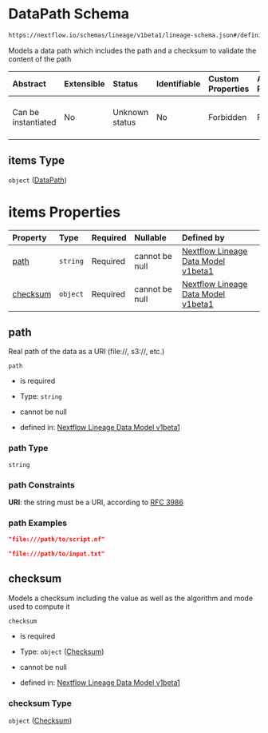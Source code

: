 # DataPath Schema

```txt
https://nextflow.io/schemas/lineage/v1beta1/lineage-schema.json#/definitions/Workflow/properties/scriptFiles/items
```

Models a data path which includes the path and a checksum to validate the content of the path

| Abstract            | Extensible | Status         | Identifiable | Custom Properties | Additional Properties | Access Restrictions | Defined In                                                                                                   |
| :------------------ | :--------- | :------------- | :----------- | :---------------- | :-------------------- | :------------------ | :----------------------------------------------------------------------------------------------------------- |
| Can be instantiated | No         | Unknown status | No           | Forbidden         | Forbidden             | none                | [nextflow-lineage-v1beta1-schema.json\*](../out/nextflow-lineage-v1beta1-schema.json "open original schema") |

## items Type

`object` ([DataPath](nextflow-lineage-v1beta1-schema-definitions-datapath.md))

# items Properties

| Property              | Type     | Required | Nullable       | Defined by                                                                                                                                                                                                             |
| :-------------------- | :------- | :------- | :------------- | :--------------------------------------------------------------------------------------------------------------------------------------------------------------------------------------------------------------------- |
| [path](#path)         | `string` | Required | cannot be null | [Nextflow Lineage Data Model v1beta1](nextflow-lineage-v1beta1-schema-definitions-datapath-properties-path.md "https://nextflow.io/schemas/lineage/v1beta1/lineage-schema.json#/definitions/DataPath/properties/path") |
| [checksum](#checksum) | `object` | Required | cannot be null | [Nextflow Lineage Data Model v1beta1](nextflow-lineage-v1beta1-schema-definitions-checksum.md "https://nextflow.io/schemas/lineage/v1beta1/lineage-schema.json#/definitions/DataPath/properties/checksum")             |

## path

Real path of the data as a URI (file://, s3://, etc.)

`path`

* is required

* Type: `string`

* cannot be null

* defined in: [Nextflow Lineage Data Model v1beta1](nextflow-lineage-v1beta1-schema-definitions-datapath-properties-path.md "https://nextflow.io/schemas/lineage/v1beta1/lineage-schema.json#/definitions/DataPath/properties/path")

### path Type

`string`

### path Constraints

**URI**: the string must be a URI, according to [RFC 3986](https://tools.ietf.org/html/rfc3986 "check the specification")

### path Examples

```json
"file:///path/to/script.nf"
```

```json
"file:///path/to/input.txt"
```

## checksum

Models a checksum including the value as well as the algorithm and mode used to compute it

`checksum`

* is required

* Type: `object` ([Checksum](nextflow-lineage-v1beta1-schema-definitions-checksum.md))

* cannot be null

* defined in: [Nextflow Lineage Data Model v1beta1](nextflow-lineage-v1beta1-schema-definitions-checksum.md "https://nextflow.io/schemas/lineage/v1beta1/lineage-schema.json#/definitions/DataPath/properties/checksum")

### checksum Type

`object` ([Checksum](nextflow-lineage-v1beta1-schema-definitions-checksum.md))
